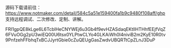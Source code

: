 源码下载请前往：https://www.notmaker.com/detail/584c5a51e159400fa1b9c9480f108aff/ghp     支持远程调试、二次修改、定制、讲解。



 FRI1gpQE8kLge6L6TcblHeCNYWEj6u3Gb4f9evHZASdaqEKtllHTHhfEEjfVqZ6FVuOGg2pU3wiEQ00U6tsx0YLPtwCLYo4GLKAiWh0I4niviB2m2KyE10R0tv9PnfzehFFbhqTxBCJJyrtGbie0cZuQEUgGasZwdvUBQRTtCpZLnJ3DuP